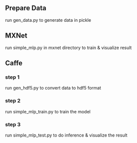 ## Prepare Data
run gen_data.py to generate data in pickle

## MXNet
run simple_mlp.py in mxnet directory to train & visualize result

## Caffe
### step 1
run gen_hdf5.py to convert data to hdf5 format
### step 2
run simple_mlp_train.py to train the model
### step 3
run simple_mlp_test.py to do inference & visualize the result